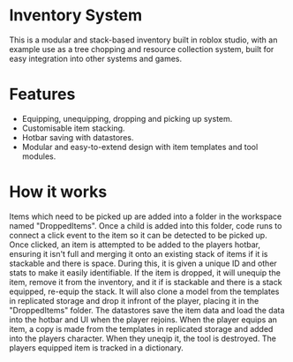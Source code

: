 # Inventory System

This is a modular and stack-based inventory built in roblox studio, with an example use as a tree chopping and resource collection system, built for easy integration into other systems and games.

# Features

- Equipping, unequipping, dropping and picking up system.
- Customisable item stacking.
- Hotbar saving with datastores.
- Modular and easy-to-extend design with item templates and tool modules.
  
# How it works

Items which need to be picked up are added into a folder in the workspace named "DroppedItems". Once a child is added into this folder, code runs to connect a click event to the item so it can be detected to be picked up.
Once clicked, an item is attempted to be added to the players hotbar, ensuring it isn't full and merging it onto an existing stack of items if it is stackable and there is space. During this, it is given a unique ID and other stats to make it easily identifiable.
If the item is dropped, it will unequip the item, remove it from the inventory, and it if is stackable and there is a stack equipped, re-equip the stack. It will also clone a model from the templates in replicated storage and drop it infront of the player, placing it in the "DroppedItems" folder.
The datastores save the item data and load the data into the hotbar and UI when the player rejoins.
When the player equips an item, a copy is made from the templates in replicated storage and added into the players character. When they uneqip it, the tool is destroyed. The players equipped item is tracked in a dictionary.

